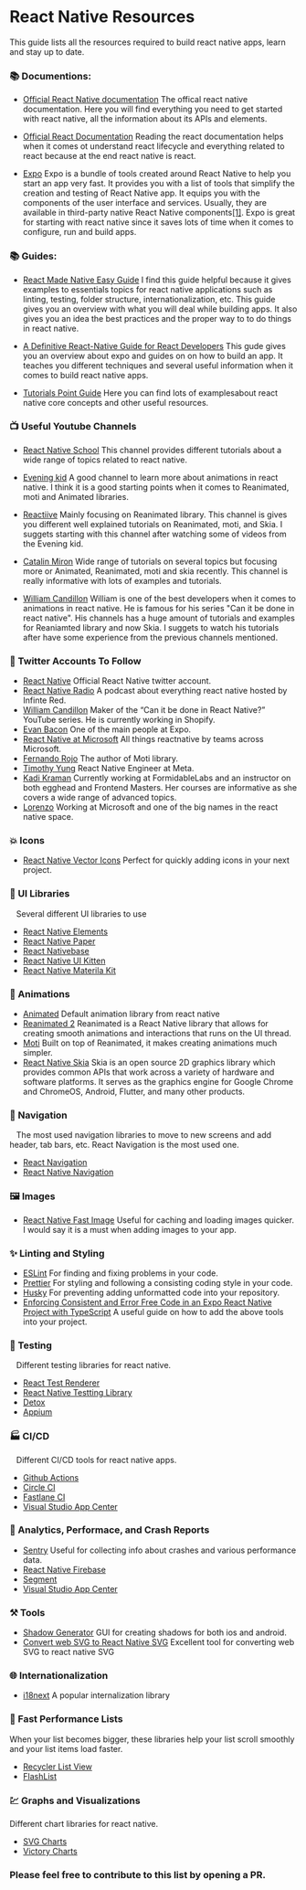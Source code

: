 # React Native Resources
This guide lists all the resources required to build react native apps, learn and stay up to date.

### :books: Documentions:
-  [Official React Native documentation](https://www.example.com)
The offical react native documentation. Here you will find everything you need to get started with react native, all the information about its APIs and elements.

-  [Official React Documentation](https://www.example.com) 
Reading the react documentation helps when it comes ot understand react lifecycle and everything related to react because at the end react native is react.

-  [Expo](https://docs.expo.dev/) 
Expo is a bundle of tools created around React Native to help you start an app very fast. It provides you with a list of tools that simplify the creation and testing of React Native app. It equips you with the components of the user interface and services. Usually, they are available in third-party native React Native components[[1]](https://fulcrum.rocks/blog/react-native-init-vs-expo#:~:text=What%20is%20Expo%20React%20Native,the%20user%20interface%20and%20services). Expo is great for starting with react native since it saves lots of time when it comes to configure, run and build apps.  


### :books: Guides:
-  [React Made Native Easy Guide](https://www.reactnative.guide/) I find this guide helpful because it gives examples to essentials topics for react native applications such as linting, testing, folder structure, internationalization, etc. This guide gives you an overview with what you will deal while building apps. It also gives you an idea the best practices and the proper way to to do things in react native.

-  [A Definitive React-Native Guide for React Developers](https://blog.risingstack.com/a-definitive-react-native-guide-for-react-developers/) This gude gives you an overview about expo and guides on on how to build an app. It teaches you different techniques and several useful information when it comes to build react native apps.
-  [Tutorials Point Guide](https://www.tutorialspoint.com/react_native/react_native_quick_guide.htm) Here you can find lots of examplesabout react native core concepts and other useful resources. 

### :tv: Useful Youtube Channels
-  [React Native School](https://www.youtube.com/c/ReactNativeSchool) 
This channel provides different tutorials about a wide range of topics related to react native.

-  [Evening kid](https://www.youtube.com/c/eveningkid) 
A good channel to learn more about animations in react native. I think it is a good starting points when it comes to Reanimated, moti and Animated libraries.

-  [Reactiive](https://www.youtube.com/c/Reactiive) 
Mainly focusing on Reanimated library. This channel is gives you different well explained tutorials on Reanimated, moti, and Skia. I suggets starting with this channel after watching some of videos from the Evening kid.

-  [Catalin Miron](https://www.youtube.com/c/CatalinMironDev) 
Wide range of tutorials on several topics but focusing more or Animated, Reanimated, moti and skia recently. This channel is really informative with lots of examples and tutorials.

-  [William Candillon](https://www.youtube.com/c/wcandillon)
William is one of the best developers when it comes to animations in react native. He is famous for his series "Can it be done in react native". His channels has a huge amount of tutorials and examples for Reaniamted library and now Skia. I suggets to watch his tutorials after have some experience from the previous channels mentioned.


### :eyes: Twitter Accounts To Follow
-  [React Native](https://twitter.com/reactnative) 
Official React Native twitter account.
-  [React Native Radio](https://twitter.com/ReactNativeRdio)
A podcast about everything react native hosted by Infinte Red.
-  [William Candillon](https://twitter.com/wcandillon) 
Maker of the “Can it be done in React Native?” YouTube series. He is currently working in Shopify.
-  [Evan Bacon](https://twitter.com/Baconbrix)
One of the main people at Expo.
-  [React Native at Microsoft](https://twitter.com/ReactNativeMSFT)
All things reactnative by teams across Microsoft.
-  [Fernando Rojo](https://twitter.com/FernandoTheRojo)
The author of Moti library.
-  [Timothy Yung](https://twitter.com/yungsters)
React Native Engineer at Meta.
- [Kadi Kraman](https://twitter.com/kadikraman) 
Currently working at FormidableLabs and an instructor on both egghead and Frontend Masters. Her courses are informative as she covers a wide range of advanced topics.
- [Lorenzo](https://twitter.com/Kelset)
Working at Microsoft and one of the big names in the react native space.

### :boom: Icons
-  [React Native Vector Icons](https://oblador.github.io/react-native-vector-icons/) 
Perfect for quickly adding icons in your next project. 

### :art: UI Libraries
&nbsp;&nbsp;&nbsp;Several different UI libraries to use
-  [React Native Elements](https://reactnativeelements.com/)
-  [React Native Paper](https://callstack.github.io/react-native-paper/1.0/index.html)
-  [React Nativebase](https://nativebase.io/)
-  [React Native UI Kitten](https://akveo.github.io/react-native-ui-kitten/)
-  [React Native Materila Kit](http://rnmk.xinthink.com/)

### :dancer: Animations
-  [Animated](https://reactnative.dev/docs/animated) 
Default animation library from react native
-  [Reanimated 2](https://docs.swmansion.com/react-native-reanimated/)
Reanimated is a React Native library that allows for creating smooth animations and interactions that runs on the UI thread.
-  [Moti](https://moti.fyi/)
Built on top of Reanimated, it makes creating animations much simpler.
-  [React Native Skia](https://skia.org/)
Skia is an open source 2D graphics library which provides common APIs that work across a variety of hardware and software platforms. It serves as the graphics engine for Google Chrome and ChromeOS, Android, Flutter, and many other products.

### :compass: Navigation
&nbsp;&nbsp;&nbsp;The most used navigation libraries to move to new screens and add header, tab bars, etc. React Navigation is the most used one.
-  [React Navigation](https://reactnavigation.org/)
-  [React Native Navigation](https://github.com/wix/react-native-navigation)

### :framed_picture: Images
- [React Native Fast Image](https://github.com/DylanVann/react-native-fast-image) 
Useful for caching and loading images quicker. I would say it is a must when adding images to your app.

### :sparkles: Linting and Styling
-  [ESLint](https://eslint.org/) For finding and fixing problems in your code.
-  [Prettier](https://prettier.io/) For styling and following a consisting coding style in your code.
-  [Husky](https://github.com/typicode/husky) For preventing adding unformatted code into your repository. 
-  [Enforcing Consistent and Error Free Code in an Expo React Native Project with TypeScript](https://justinnoel.dev/2020/07/20/enforcing-consistent-and-error-free-code-in-an-expo-react-native-project-with-typescript/) A useful guide on how to add the above tools into your project.

### :test_tube: Testing
&nbsp;&nbsp;&nbsp;Different testing libraries for react native.
-  [React Test Renderer](https://reactjs.org/docs/test-renderer.html)
-  [React Native Testting Library](https://docs.expo.dev/)
-  [Detox](https://github.com/wix/detox/)
-  [Appium](http://appium.io/)

### :factory: CI/CD
&nbsp;&nbsp;&nbsp;Different CI/CD tools for react native apps.
-  [Github Actions](https://docs.github.com/en/actions)
-  [Circle CI](https://circleci.com/)
-  [Fastlane CI](https://fastlane.tools/)
-  [Visual Studio App Center](https://appcenter.ms/)

### :newspaper: Analytics, Performace, and Crash Reports
-  [Sentry](https://sentry.io)
Useful for collecting info about crashes and various performance data.
-  [React Native Firebase](https://rnfirebase.io/analytics/usage) 
-  [Segment](https://segment.com/docs/connections/sources/catalog/libraries/mobile/react-native/) 
-  [Visual Studio App Center](https://docs.microsoft.com/en-us/appcenter/sdk/getting-started/react-native)

### :hammer_and_pick: Tools
-  [Shadow Generator](https://ethercreative.github.io/react-native-shadow-generator/)
GUI for creating shadows for both ios and android.
-  [Convert web SVG to React Native SVG](https://react-svgr.com/playground/?native=true)
Excellent tool for converting web SVG to react native SVG

### :globe_with_meridians: Internationalization
-  [i18next](https://react.i18next.com/)
A popular internalization library

### :scroll: Fast Performance Lists
When your list becomes bigger, these libraries help your list scroll smoothly and your list items load faster.
-  [Recycler List View](https://github.com/Flipkart/recyclerlistview)
-  [FlashList](https://shopify.github.io/flash-list/)

### :chart: Graphs and Visualizations
Different chart libraries for react native.
-  [SVG Charts](https://github.com/JesperLekland/react-native-svg-charts)
-  [Victory Charts](https://formidable.com/open-source/victory/docs/native/)


### Please feel free to contribute to this list by opening a PR.
